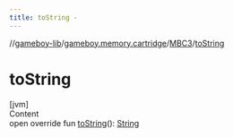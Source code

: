 ```yaml
---
title: toString -
---
```

//[gameboy-lib](../../index.md)/[gameboy.memory.cartridge](../index.md)/[MBC3](index.md)/[toString](to-string.md)



# toString  
[jvm]  
Content  
open override fun [toString](to-string.md)(): [String](https://kotlinlang.org/api/latest/jvm/stdlib/kotlin/-string/index.html)  



